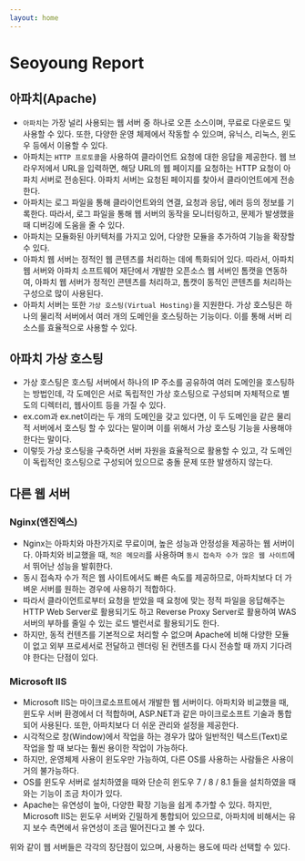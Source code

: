```yaml
---
layout: home
---
```


# Seoyoung Report

## 아파치(Apache)
- `아파치`는 가장 널리 사용되는 웹 서버 중 하나로 오픈 소스이며, 무료로 다운로드 및 사용할 수 있다.  또한, 다양한 운영 체제에서 작동할 수 있으며, 유닉스, 리눅스, 윈도우 등에서 이용할 수 있다.
- 아파치는 `HTTP 프로토콜`을 사용하여 클라이언트 요청에 대한 응답을 제공한다. 웹 브라우저에서 URL을 입력하면, 해당 URL의 웹 페이지를 요청하는 HTTP 요청이 아파치 서버로 전송된다. 아파치 서버는 요청된 페이지를 찾아서 클라이언트에게 전송한다.
- 아파치는 로그 파일을 통해 클라이언트와의 연결, 요청과 응답, 에러 등의 정보를 기록한다. 따라서, 로그 파일을 통해 웹 서버의 동작을 모니터링하고, 문제가 발생했을 때 디버깅에 도움을 줄 수 있다.
- 아파치는 모듈화된 아키텍처를 가지고 있어, 다양한 모듈을 추가하여 기능을 확장할 수 있다.
- 아파치 웹 서버는 정적인 웹 콘텐츠를 처리하는 데에 특화되어 있다. 따라서, 아파치 웹 서버와 아파치 소프트웨어 재단에서 개발한 오픈소스 웹 서버인 톰캣을 연동하여, 아파치 웹 서버가 정적인 콘텐츠를 처리하고, 톰캣이 동적인 콘텐츠를 처리하는 구성으로 많이 사용된다.
- 아파치 서버는 또한 `가상 호스팅(Virtual Hosting)`을 지원한다. 가상 호스팅은 하나의 물리적 서버에서 여러 개의 도메인을 호스팅하는 기능이다. 이를 통해 서버 리소스를 효율적으로 사용할 수 있다.

## 아파치 가상 호스팅
- 가상 호스팅은 호스팅 서버에서 하나의 IP 주소를 공유하여 여러 도메인을 호스팅하는 방법인데, 각 도메인은 서로 독립적인 가상 호스팅으로 구성되며 자체적으로 별도의 디렉터리, 웹사이트 등을 가질 수 있다.
- ex.com과 ex.net이라는 두 개의 도메인을 갖고 있다면, 이 두 도메인을 같은 물리적 서버에서 호스팅 할 수 있다는 말이며 이를 위해서 가상 호스팅 기능을 사용해야 한다는 말이다.
- 이렇듯 가상 호스팅을 구축하면 서버 자원을 효율적으로 활용할 수 있고, 각 도메인이 독립적인 호스팅으로 구성되어 있으므로 충돌 문제 또한 발생하지 않는다.

## 다른 웹 서버
### Nginx(엔진엑스)
- Nginx는 아파치와 마찬가지로 무료이며, 높은 성능과 안정성을 제공하는 웹 서버이다. 아파치와 비교했을 때, `적은 메모리`를 사용하며 `동시 접속자 수가 많은 웹 사이트`에서 뛰어난 성능을 발휘한다.
- 동시 접속자 수가 적은 웹 사이트에서도 빠른 속도를 제공하므로, 아파치보다 더 가벼운 서버를 원하는 경우에 사용하기 적합하다.
- 따라서 클라이언트로부터 요청을 받았을 때 요청에 맞는 정적 파일을 응답해주는 HTTP Web Server로 활용되기도 하고 Reverse Proxy Server로 활용하여 WAS 서버의 부하를 줄일 수 있는 로드 밸런서로 활용되기도 한다.
- 하지만, 동적 컨텐츠를 기본적으로 처리할 수 없으며 Apache에 비해 다양한 모듈이 없고 외부 프로세서로 전달하고 렌더링 된 컨텐츠를 다시 전송할 때 까지 기다려야 한다는 단점이 있다.

### Microsoft IIS
- Microsoft IIS는 마이크로소프트에서 개발한 웹 서버이다. 아파치와 비교했을 때, 윈도우 서버 환경에서 더 적합하며, ASP.NET과 같은 마이크로소프트 기술과 통합되어 사용된다. 또한, 아파치보다 더 쉬운 관리와 설정을 제공한다.
- 시각적으로 창(Window)에서 작업을 하는 경우가 많아 일반적인 텍스트(Text)로 작업을 할 때 보다는 훨씬 용이한 작업이 가능하다.
- 하지만, 운영체제 사용이 윈도우만 가능하여, 다른 OS를 사용하는 사람들은 사용이 거의 불가능하다.
- OS를 윈도우 서버로 설치하였을 때와 단순히 윈도우 7 / 8 / 8.1 들을 설치하였을 때와는 기능이 조금 차이가 있다.
- Apache는 유연성이 높아, 다양한 확장 기능을 쉽게 추가할 수 있다. 하지만, Microsoft IIS는 윈도우 서버와 긴밀하게 통합되어 있으므로, 아파치에 비해서는 유지 보수 측면에서 유연성이 조금 떨어진다고 볼 수 있다.

위와 같이 웹 서버들은 각각의 장단점이 있으며, 사용하는 용도에 따라 선택할 수 있다.